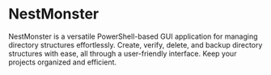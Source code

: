 # NestMonster
NestMonster is a versatile PowerShell-based GUI application for managing directory structures effortlessly. Create, verify, delete, and backup directory structures with ease, all through a user-friendly interface. Keep your projects organized and efficient.
